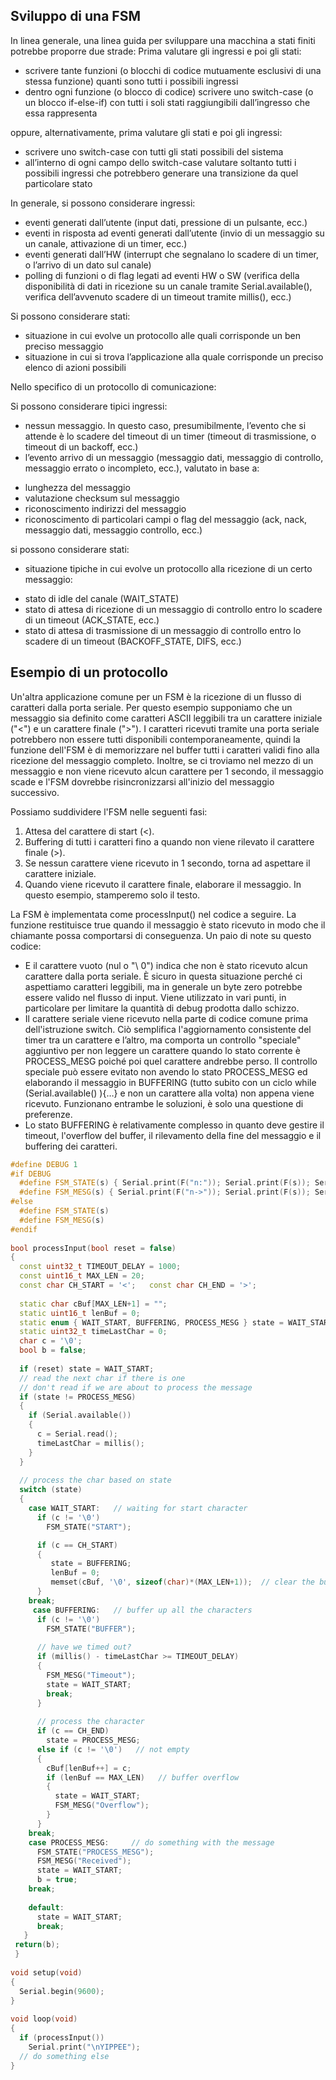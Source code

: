 
## **Sviluppo di una FSM**

In linea generale, una linea guida per sviluppare una macchina a stati finiti potrebbe proporre due strade:
Prima valutare gli ingressi e poi gli stati:
-	scrivere tante funzioni (o blocchi di codice mutuamente esclusivi di una stessa funzione) quanti sono tutti i possibili ingressi
-	dentro ogni funzione (o blocco di codice) scrivere uno switch-case (o un blocco if-else-if) con tutti i soli stati raggiungibili dall’ingresso che essa rappresenta

oppure, alternativamente, prima valutare gli stati e poi gli ingressi:
-	scrivere uno switch-case con tutti gli stati possibili del sistema
-	all’interno di ogni campo dello switch-case valutare soltanto tutti i possibili ingressi che potrebbero generare una transizione da quel particolare stato

In generale, si possono considerare ingressi:
-	eventi generati dall’utente (input dati, pressione di un pulsante, ecc.)
-	eventi in risposta ad eventi generati dall’utente (invio di un messaggio su un canale, attivazione di un timer, ecc.) 
-	eventi generati dall’HW (interrupt che segnalano lo scadere di un timer, o l’arrivo di un dato sul canale)
-	polling di funzioni o di flag legati ad eventi HW o SW (verifica della disponibilità di dati in ricezione su un canale tramite Serial.available(), verifica dell’avvenuto scadere di un timeout tramite millis(), ecc.)

Si possono considerare stati:
-	situazione in cui evolve un protocollo alle quali corrisponde un ben preciso messaggio
-	situazione in cui si trova l’applicazione alla quale corrisponde un preciso elenco di azioni possibili

Nello specifico di un protocollo di comunicazione:

Si possono considerare tipici ingressi:

-	nessun messaggio. In questo caso, presumibilmente, l’evento che si attende è lo scadere del timeout di un timer (timeout di trasmissione, o timeout di un backoff, ecc.)
-	l’evento arrivo di un messaggio (messaggio dati, messaggio di controllo, messaggio errato o incompleto, ecc.), valutato in base a:
  * lunghezza del messaggio
  * valutazione checksum sul messaggio
  * riconoscimento indirizzi del messaggio
  * riconoscimento di particolari campi o flag del messaggio (ack, nack, messaggio dati, messaggio controllo, ecc.)

si possono considerare stati:
- situazione tipiche in cui evolve un protocollo alla ricezione di un certo messaggio:
 * stato di idle del canale (WAIT_STATE)
 * stato di attesa di ricezione di un messaggio di controllo entro lo scadere di un timeout (ACK_STATE, ecc.)
 * stato di attesa di trasmissione di un messaggio di controllo entro lo scadere di un timeout (BACKOFF_STATE, DIFS, ecc.)

## **Esempio di un protocollo**

Un'altra applicazione comune per un FSM è la ricezione di un flusso di caratteri dalla porta seriale.
Per questo esempio supponiamo che un messaggio sia definito come caratteri ASCII leggibili tra un carattere iniziale ("<") e un carattere finale (">").
I caratteri ricevuti tramite una porta seriale potrebbero non essere tutti disponibili contemporaneamente, quindi la funzione dell'FSM è di memorizzare nel buffer tutti i caratteri validi fino alla ricezione del messaggio completo. Inoltre, se ci troviamo nel mezzo di un messaggio e non viene ricevuto alcun carattere per 1 secondo, il messaggio scade e l'FSM dovrebbe risincronizzarsi all'inizio del messaggio successivo.

Possiamo suddividere l'FSM nelle seguenti fasi:
1.	Attesa del carattere di start (<).
2.	Buffering di tutti i caratteri fino a quando non viene rilevato il carattere finale (>).
3.	Se nessun carattere viene ricevuto in 1 secondo, torna ad aspettare il carattere iniziale.
4.	Quando viene ricevuto il carattere finale, elaborare il messaggio. In questo esempio, stamperemo solo il testo.

La FSM è implementata come processInput() nel codice a seguire. La funzione restituisce true quando il messaggio è stato ricevuto in modo che il chiamante possa comportarsi di conseguenza.
Un paio di note su questo codice:
 -	E il carattere vuoto (nul o "\ 0") indica che non è stato ricevuto alcun carattere dalla porta seriale. È sicuro in questa situazione perché ci aspettiamo caratteri leggibili, ma in generale un byte zero potrebbe essere valido nel flusso di input. Viene utilizzato in vari punti, in particolare per limitare la quantità di debug prodotta dallo schizzo.
 -	Il carattere seriale viene ricevuto nella parte di codice comune prima dell'istruzione switch. Ciò semplifica l'aggiornamento consistente del timer tra un carattere e l’altro, ma comporta un controllo "speciale" aggiuntivo per non leggere un carattere quando lo stato corrente è PROCESS_MESG poiché poi quel carattere andrebbe perso. Il controllo speciale può essere evitato non avendo lo stato PROCESS_MESG ed elaborando il messaggio in BUFFERING (tutto subito con un ciclo while (Serial.available() ){…} e non un carattere alla volta) non appena viene ricevuto. Funzionano entrambe le soluzioni, è solo una questione di preferenze.
 -	Lo stato BUFFERING è relativamente complesso in quanto deve gestire il timeout, l'overflow del buffer, il rilevamento della fine del messaggio e il buffering dei caratteri.

```C++
#define DEBUG 1
#if DEBUG
  #define FSM_STATE(s) { Serial.print(F("n:")); Serial.print(F(s)); Serial.print(F(": ")); Serial.print(c); }
  #define FSM_MESG(s) { Serial.print(F("n->")); Serial.print(F(s)); Serial.print(F(": ")); Serial.print(cBuf); }
#else
  #define FSM_STATE(s)
  #define FSM_MESG(s)
#endif
  
bool processInput(bool reset = false)
{
  const uint32_t TIMEOUT_DELAY = 1000;
  const uint16_t MAX_LEN = 20;
  const char CH_START = '<';   const char CH_END = '>';
 
  static char cBuf[MAX_LEN+1] = "";
  static uint16_t lenBuf = 0;
  static enum { WAIT_START, BUFFERING, PROCESS_MESG } state = WAIT_START;
  static uint32_t timeLastChar = 0;
  char c = '\0';
  bool b = false;
 
  if (reset) state = WAIT_START;
  // read the next char if there is one
  // don't read if we are about to process the message
  if (state != PROCESS_MESG)
  {
    if (Serial.available())
    {
      c = Serial.read();
      timeLastChar = millis();
    }
  }
  
  // process the char based on state
  switch (state)
  {
    case WAIT_START:   // waiting for start character
      if (c != '\0')
        FSM_STATE("START");

      if (c == CH_START)
      {
         state = BUFFERING;
         lenBuf = 0;
         memset(cBuf, '\0', sizeof(char)*(MAX_LEN+1));  // clear the buffer
      }
    break;
     case BUFFERING:   // buffer up all the characters
      if (c != '\0')
        FSM_STATE("BUFFER"); 
 
      // have we timed out?
      if (millis() - timeLastChar >= TIMEOUT_DELAY)
      { 
        FSM_MESG("Timeout");
        state = WAIT_START;
        break;
      }
   
      // process the character
      if (c == CH_END)
        state = PROCESS_MESG;
      else if (c != '\0')   // not empty
      {
        cBuf[lenBuf++] = c; 
        if (lenBuf == MAX_LEN)   // buffer overflow
        {
          state = WAIT_START;
          FSM_MESG("Overflow");
        }
      }
    break;
    case PROCESS_MESG:     // do something with the message
      FSM_STATE("PROCESS_MESG");
      FSM_MESG("Received");
      state = WAIT_START;
      b = true;
    break;
 
    default:
      state = WAIT_START;
      break;
   }
 return(b);
 }
 
void setup(void) 
{
  Serial.begin(9600);
}
 
void loop(void) 
{
  if (processInput())
    Serial.print("\nYIPPEE");
  // do something else
}
```
